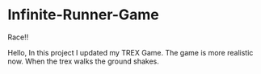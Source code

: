 # Infinite-Runner-Game
Race!!

Hello,
In this project I updated my TREX Game. The game is more realistic now. When the trex walks the ground shakes. 
